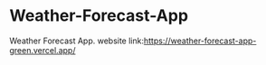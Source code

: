 # Weather-Forecast-App
Weather Forecast App.
website link:https://weather-forecast-app-green.vercel.app/
